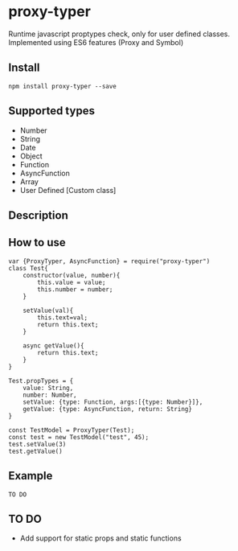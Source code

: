 # proxy-typer

Runtime javascript proptypes check, only for user defined classes. \
Implemented using ES6 features (Proxy and Symbol)

## Install
    npm install proxy-typer --save

## Supported types
   - Number
   - String
   - Date
   - Object
   - Function
   - AsyncFunction
   - Array
   - User Defined [Custom class]
    
## Description

## How to use
    var {ProxyTyper, AsyncFunction} = require("proxy-typer")
    class Test{
        constructor(value, number){
            this.value = value;
            this.number = number;
        }
        
        setValue(val){
            this.text=val;
            return this.text;
        }
        
        async getValue(){
            return this.text;
        }
    }
    
    Test.propTypes = {
        value: String,
        number: Number,
        setValue: {type: Function, args:[{type: Number}]},
        getValue: {type: AsyncFunction, return: String}
    }
    
    const TestModel = ProxyTyper(Test);
    const test = new TestModel("test", 45);
    test.setValue(3)
    test.getValue()
## Example
    TO DO
## TO DO
   - Add support for static props and static functions